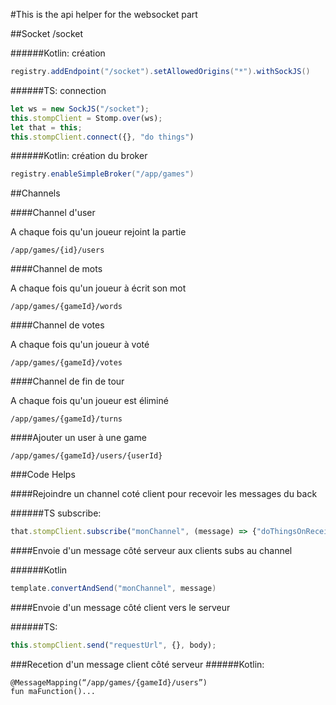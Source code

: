 #This is the api helper for the websocket part



##Socket
    /socket

######Kotlin: création
```Java
registry.addEndpoint("/socket").setAllowedOrigins("*").withSockJS()
```
######TS: connection
```Typescript
let ws = new SockJS("/socket");
this.stompClient = Stomp.over(ws);
let that = this;
this.stompClient.connect({}, "do things")
```

######Kotlin: création du broker
```Java
registry.enableSimpleBroker("/app/games")
```

##Channels

####Channel d'user

A chaque fois qu'un joueur rejoint la partie

	/app/games/{id}/users


####Channel de mots

A chaque fois qu'un joueur à écrit son mot

    /app/games/{gameId}/words
    
    
####Channel de votes

A chaque fois qu'un joueur à voté

    /app/games/{gameId}/votes
    
    
####Channel de fin de tour

A chaque fois qu'un joueur est éliminé

    /app/games/{gameId}/turns
    

####Ajouter un user à une game

	/app/games/{gameId}/users/{userId}

###Code Helps

####Rejoindre un channel coté client pour recevoir les messages du back

######TS subscribe:
```Typescript
that.stompClient.subscribe("monChannel", (message) => {"doThingsOnReceive"})
```

####Envoie d'un message côté serveur aux clients subs au channel

######Kotlin
```Java
template.convertAndSend("monChannel", message)
```
####Envoie d'un message côté client vers le serveur

######TS: 
```Typescript
this.stompClient.send("requestUrl", {}, body);
```
###Recetion d'un message client côté serveur
######Kotlin:
```
@MessageMapping(“/app/games/{gameId}/users”)
fun maFunction()...
```

